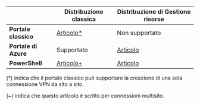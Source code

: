 | | **Distribuzione classica** | **Distribuzione di Gestione risorse** |
|----------------------------------------|--------------|----------------------|
| **Portale classico** |[Articolo*](../articles/vpn-gateway/vpn-gateway-site-to-site-create.md) | Non supportato |
| **Portale di Azure** | Supportato | [Articolo](vpn-gateway-howto-site-to-site-resource-manager-portal.md)|
| **PowerShell** |[Articolo+](..articles/vpn-gateway/vpn-gateway-multi-site.md) | [Articolo](..articles/vpn-gateway/vpn-gateway-create-site-to-site-rm-powershell.md)| 

(*) indica che il portale classico può supportare la creazione di una sola connessione VPN da sito a sito.

(+) indica che questo articolo è scritto per connessioni multisito.

<!---HONumber=AcomDC_0406_2016-->